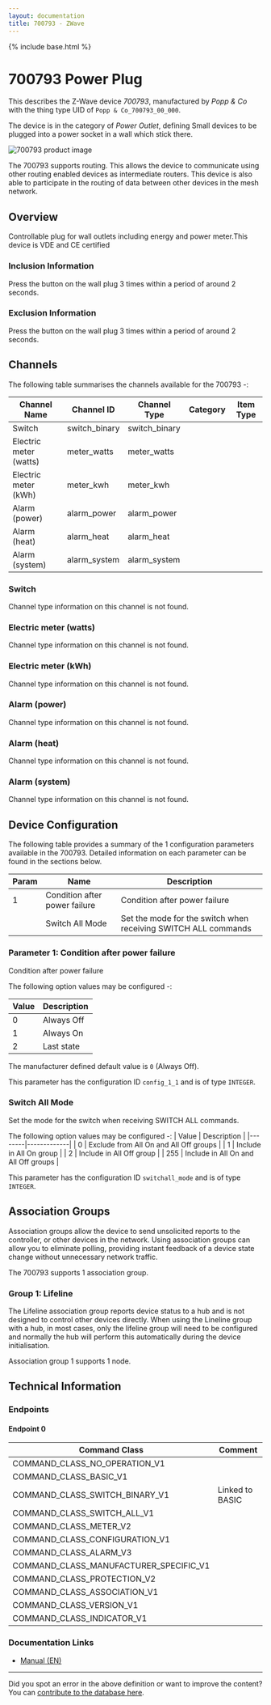 ```yaml
---
layout: documentation
title: 700793 - ZWave
---
```


{% include base.html %}

# 700793 Power Plug
This describes the Z-Wave device *700793*, manufactured by *Popp & Co* with the thing type UID of ```Popp & Co_700793_00_000```.

The device is in the category of *Power Outlet*, defining Small devices to be plugged into a power socket in a wall which stick there.

![700793 product image](https://opensmarthouse.org/assets/zwave/attachments/940/700793.png)


The 700793 supports routing. This allows the device to communicate using other routing enabled devices as intermediate routers.  This device is also able to participate in the routing of data between other devices in the mesh network.

## Overview

Controllable plug for wall outlets including energy and power meter.This device is VDE and CE certified

### Inclusion Information

Press the button on the wall plug 3 times within a period of around 2 seconds.

### Exclusion Information

Press the button on the wall plug 3 times within a period of around 2 seconds.

## Channels

The following table summarises the channels available for the 700793 -:

| Channel Name | Channel ID | Channel Type | Category | Item Type |
|--------------|------------|--------------|----------|-----------|
| Switch | switch_binary | switch_binary |  |  | 
| Electric meter (watts) | meter_watts | meter_watts |  |  | 
| Electric meter (kWh) | meter_kwh | meter_kwh |  |  | 
| Alarm (power) | alarm_power | alarm_power |  |  | 
| Alarm (heat) | alarm_heat | alarm_heat |  |  | 
| Alarm (system) | alarm_system | alarm_system |  |  | 

### Switch
Channel type information on this channel is not found.

### Electric meter (watts)
Channel type information on this channel is not found.

### Electric meter (kWh)
Channel type information on this channel is not found.

### Alarm (power)
Channel type information on this channel is not found.

### Alarm (heat)
Channel type information on this channel is not found.

### Alarm (system)
Channel type information on this channel is not found.



## Device Configuration

The following table provides a summary of the 1 configuration parameters available in the 700793.
Detailed information on each parameter can be found in the sections below.

| Param | Name  | Description |
|-------|-------|-------------|
| 1 | Condition after power failure | Condition after power failure |
|  | Switch All Mode | Set the mode for the switch when receiving SWITCH ALL commands |

### Parameter 1: Condition after power failure

Condition after power failure

The following option values may be configured -:

| Value  | Description |
|--------|-------------|
| 0 | Always Off |
| 1 | Always On |
| 2 | Last state |

The manufacturer defined default value is ```0``` (Always Off).

This parameter has the configuration ID ```config_1_1``` and is of type ```INTEGER```.

### Switch All Mode

Set the mode for the switch when receiving SWITCH ALL commands.

The following option values may be configured -:
| Value  | Description |
|--------|-------------|
| 0 | Exclude from All On and All Off groups |
| 1 | Include in All On group |
| 2 | Include in All Off group |
| 255 | Include in All On and All Off groups |

This parameter has the configuration ID ```switchall_mode``` and is of type ```INTEGER```.


## Association Groups

Association groups allow the device to send unsolicited reports to the controller, or other devices in the network. Using association groups can allow you to eliminate polling, providing instant feedback of a device state change without unnecessary network traffic.

The 700793 supports 1 association group.

### Group 1: Lifeline

The Lifeline association group reports device status to a hub and is not designed to control other devices directly. When using the Lineline group with a hub, in most cases, only the lifeline group will need to be configured and normally the hub will perform this automatically during the device initialisation.

Association group 1 supports 1 node.

## Technical Information

### Endpoints

#### Endpoint 0

| Command Class | Comment |
|---------------|---------|
| COMMAND_CLASS_NO_OPERATION_V1| |
| COMMAND_CLASS_BASIC_V1| |
| COMMAND_CLASS_SWITCH_BINARY_V1| Linked to BASIC|
| COMMAND_CLASS_SWITCH_ALL_V1| |
| COMMAND_CLASS_METER_V2| |
| COMMAND_CLASS_CONFIGURATION_V1| |
| COMMAND_CLASS_ALARM_V3| |
| COMMAND_CLASS_MANUFACTURER_SPECIFIC_V1| |
| COMMAND_CLASS_PROTECTION_V2| |
| COMMAND_CLASS_ASSOCIATION_V1| |
| COMMAND_CLASS_VERSION_V1| |
| COMMAND_CLASS_INDICATOR_V1| |

### Documentation Links

* [Manual (EN)](https://www.opensmarthouse.org/zwavedatabase/940/700793-en.pdf)

---

Did you spot an error in the above definition or want to improve the content?
You can [contribute to the database here](https://www.opensmarthouse.org/zwavedatabase/940).
